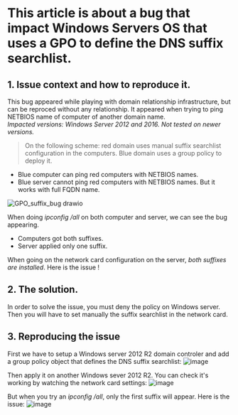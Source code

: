 # This article is about a bug that impact Windows Servers OS that uses a GPO to define the DNS suffix searchlist.

## 1. Issue context and how to reproduce it.
This bug appeared while playing with domain relationship infrastructure, but can be reproced without any relationship.
It appeared when trying to ping NETBIOS name of computer of another domain name.  
*Impacted versions: Windows Server 2012 and 2016. Not tested on newer versions.*

> On the following scheme: red domain uses manual suffix searchlist configuration in the computers. Blue domain uses a group policy to deploy it.

* Blue computer can ping red computers with NETBIOS names.
* Blue server cannot ping red computers with NETBIOS names. But it works with full FQDN name.

![GPO_suffix_bug drawio](https://github.com/NumNumV/windows-dns-suffixes-gpo-issues/assets/75941535/335096ff-a925-431a-afa8-05d24c26bc5d)

When doing *ipconfig /all* on both computer and server, we can see the bug appearing.  
* Computers got both suffixes.  
* Server applied only one suffix.

When going on the network card configuration on the server, *both suffixes are installed*. Here is the issue !
## 2. The solution.

In order to solve the issue, you must deny the policy on Windows server. Then you will have to set manually the suffix searchlist in the network card.

## 3. Reproducing the issue

First we have to setup a Windows server 2012 R2 domain controler and add a group policy object that defines the DNS suffix searchlist:
![image](https://github.com/user-attachments/assets/da0b9030-8252-478c-a0de-2bde33756adc)

Then apply it on another Windows sever 2012 R2. You can check it's working by watching the network card settings:
![image](https://github.com/user-attachments/assets/2546f755-aabc-4c13-a2bd-a7e35e9a2727)

But when you try an *ipconfig /all*, only the first suffix will appear. Here is the issue:
![image](https://github.com/user-attachments/assets/f0116720-d937-41dc-9cdd-f0cab015471a)


